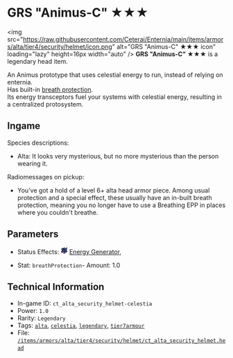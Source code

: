 # GRS "Animus-C" ★★★

<img src="https://raw.githubusercontent.com/Ceterai/Enternia/main/items/armors/alta/tier4/security/helmet/icon.png" alt="GRS "Animus-C" ★★★ icon" loading="lazy" height=16px width="auto" /> **GRS "Animus-C" ★★★** is a legendary head item.

An Animus prototype that uses celestial energy to run, instead of relying on enternia.  
Has built-in [breath protection](https://ceterai.github.io/MyEnternia/Wiki/breathprotection).  
Its energy transceptors fuel your systems with celestial energy, resulting in a centralized protosystem.

## Ingame

Species descriptions:

- Alta: It looks very mysterious, but no more mysterious than the person wearing it.

Radiomessages on pickup:

- You've got a hold of a level 6+ alta head armor piece. Among usual protection and a special effect, these usually have an in-built breath protection, meaning you no longer have to use a Breathing EPP in places where you couldn't breathe.

## Parameters

- Status Effects: <img src="https://raw.githubusercontent.com/Ceterai/Enternia/main/stats/effects/ct_heal/ct_energy_generator.png" alt="Energy Generator icon" loading="lazy" height=16px width="auto" /> [Energy Generator](https://ceterai.github.io/MyEnternia/Wiki/EnergyGenerator), 

- Stat: `breathProtection`- Amount: 1.0

## Technical Information

- In-game ID: `ct_alta_security_helmet-celestia`
- Power: `1.0`
- Rarity: `Legendary`
- Tags: [`alta`](https://ceterai.github.io/MyEnternia/Wiki/Tags/Alta), [`celestia`](https://ceterai.github.io/MyEnternia/Wiki/Tags/Celestia), [`legendary`](https://ceterai.github.io/MyEnternia/Wiki/Tags/Legendary), [`tier7armour`](https://ceterai.github.io/MyEnternia/Wiki/Tags/Tier7Armour)
- File: [`/items/armors/alta/tier4/security/helmet/ct_alta_security_helmet.head`](https://github.com/Ceterai/Enternia/blob/main/items/armors/alta/tier4/security/helmet/ct_alta_security_helmet.head)
